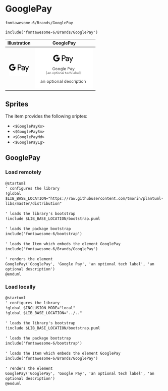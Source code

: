 # GooglePay


```text
fontawesome-6/Brands/GooglePay
```

```text
include('fontawesome-6/Brands/GooglePay')
```



| Illustration | GooglePay |
| :---: | :---: |
| ![illustration for Illustration](../../fontawesome-6/Brands/GooglePay.png) | ![illustration for GooglePay](../../fontawesome-6/Brands/GooglePay.Local.png) |



## Sprites
The item provides the following sriptes:

- `<$GooglePayXs>`
- `<$GooglePaySm>`
- `<$GooglePayMd>`
- `<$GooglePayLg>`





## GooglePay

### Load remotely
```plantuml
@startuml
' configures the library
!global $LIB_BASE_LOCATION="https://raw.githubusercontent.com/tmorin/plantuml-libs/master/distribution"

' loads the library's bootstrap
!include $LIB_BASE_LOCATION/bootstrap.puml

' loads the package bootstrap
include('fontawesome-6/bootstrap')

' loads the Item which embeds the element GooglePay
include('fontawesome-6/Brands/GooglePay')

' renders the element
GooglePay('GooglePay', 'Google Pay', 'an optional tech label', 'an optional description')
@enduml
```

### Load locally
```plantuml
@startuml
' configures the library
!global $INCLUSION_MODE="local"
!global $LIB_BASE_LOCATION="../.."

' loads the library's bootstrap
!include $LIB_BASE_LOCATION/bootstrap.puml

' loads the package bootstrap
include('fontawesome-6/bootstrap')

' loads the Item which embeds the element GooglePay
include('fontawesome-6/Brands/GooglePay')

' renders the element
GooglePay('GooglePay', 'Google Pay', 'an optional tech label', 'an optional description')
@enduml
```

